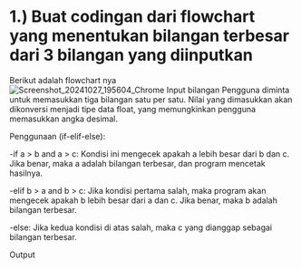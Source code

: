 # 1.) Buat codingan dari flowchart yang menentukan bilangan terbesar dari 3 bilangan yang diinputkan
Berikut adalah flowchart nya  
![Screenshot_20241027_195604_Chrome](https://github.com/user-attachments/assets/e883699a-60b2-4361-b574-d53b6448432b)
Input bilangan
Pengguna diminta untuk memasukkan tiga bilangan satu per satu. Nilai yang dimasukkan akan dikonversi menjadi tipe data float, yang memungkinkan pengguna memasukkan angka desimal.

Penggunaan (if-elif-else):

-if a > b and a > c: Kondisi ini mengecek apakah a lebih besar dari b dan c. Jika benar, maka a adalah bilangan terbesar, dan program mencetak hasilnya.

-elif b > a and b > c: Jika kondisi pertama salah, maka program akan mengecek apakah b lebih besar dari a dan c. Jika benar, maka b adalah bilangan terbesar.

-else: Jika kedua kondisi di atas salah, maka c yang dianggap sebagai bilangan terbesar.

Output
